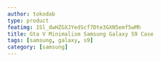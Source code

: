 ```yaml
---
author: tokodab
type: product
featimg: 1Sl_dwHZGXJYedScf7Dte3GXN5emf5wMh
title: Gta V Minimalism Samsung Galaxy S9 Case
tags: [samsung, galaxy, s9]
category: [samsung]
---
```

